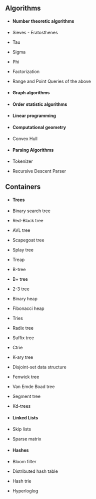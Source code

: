 ## Algorithms

* #### Number theoretic algorithms
 * Sieves - Eratosthenes
 * Tau
 * Sigma
 * Phi
 * Factorization
 * Range and Point Queries of the above

* #### Graph algorithms

* #### Order statistic algorithms

* #### Linear programming

* #### Computational geometry
 * Convex Hull

* #### Parsing Algorithms
 * Tokenizer
 * Recursive Descent Parser



## Containers

* #### Trees
 * Binary search tree
 * Red-Black tree
 * AVL tree
 * Scapegoat tree
 * Splay tree
 * Treap
 * B-tree
 * B+ tree
 * 2-3 tree
 * Binary heap
 * Fibonacci heap
 * Tries
 * Radix tree
 * Suffix tree
 * Ctrie
 * K-ary tree
 * Disjoint-set data structure
 * Fenwick tree
 * Van Emde Boad tree
 * Segment tree
 * Kd-trees


* #### Linked Lists
 * Skip lists
 * Sparse matrix


* #### Hashes
 * Bloom filter
 * Distributed hash table
 * Hash trie
 * Hyperloglog
